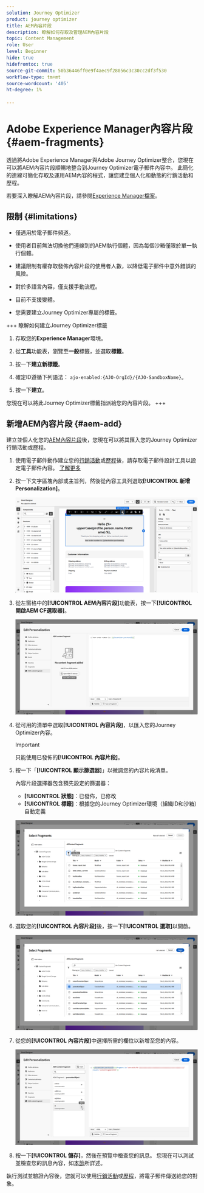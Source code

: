 ```yaml
---
solution: Journey Optimizer
product: journey optimizer
title: AEM內容片段
description: 瞭解如何存取及管理AEM內容片段
topic: Content Management
role: User
level: Beginner
hide: true
hidefromtoc: true
source-git-commit: 50b36446ff0e9f4aec9f28056c3c30cc2df3f530
workflow-type: tm+mt
source-wordcount: '405'
ht-degree: 1%

---
```


# Adobe Experience Manager內容片段 {#aem-fragments}

透過將Adobe Experience Manager與Adobe Journey Optimizer整合，您現在可以將AEM內容片段順暢地整合到Journey Optimizer電子郵件內容中。 此簡化的連線可簡化存取及運用AEM內容的程式，讓您建立個人化和動態的行銷活動和歷程。

若要深入瞭解AEM內容片段，請參閱[Experience Manager檔案](https://experienceleague.adobe.com/en/docs/experience-manager-cloud-service/content/sites/authoring/fragments/content-fragments)。

## 限制 {#limitations}

* 僅適用於電子郵件頻道。

* 使用者目前無法切換他們連線到的AEM執行個體，因為每個沙箱僅限於單一執行個體。

* 建議限制有權存取發佈內容片段的使用者人數，以降低電子郵件中意外錯誤的風險。

* 對於多語言內容，僅支援手動流程。

* 目前不支援變體。

* 您需要建立Journey Optimizer專屬的標籤。

+++ 瞭解如何建立Journey Optimizer標籤

   1. 存取您的&#x200B;**Experience Manager**&#x200B;環境。

   1. 從&#x200B;**工具**&#x200B;功能表，瀏覽至&#x200B;**一般**&#x200B;標籤，並選取&#x200B;**標籤**。

   1. 按一下&#x200B;**建立新標籤**。

   1. 確定ID遵循下列語法： `ajo-enabled:{AJO-OrgId}/{AJO-SandboxName}`。

   1. 按一下&#x200B;**建立**。

  您現在可以將此Journey Optimizer標籤指派給您的內容片段。
+++

## 新增AEM內容片段 {#aem-add}

建立並個人化您的[AEM內容片段](https://experienceleague.adobe.com/en/docs/experience-manager-cloud-service/content/sites/authoring/fragments/content-fragments)後，您現在可以將其匯入您的Journey Optimizer行銷活動或歷程。

1. 使用電子郵件動作建立您的[行銷活動](../email/create-email.md)或[歷程](../email/create-email.md)後，請存取電子郵件設計工具以設定電子郵件內容。 [了解更多](../email/get-started-email-design.md)

1. 按一下文字區塊內部或主旨列，然後從內容工具列選取&#x200B;**[!UICONTROL 新增Personalization]**。

   ![](assets/aem_campaign_2.png)

1. 從左窗格中的&#x200B;**[!UICONTROL AEM內容片段]**&#x200B;功能表，按一下&#x200B;**[!UICONTROL 開啟AEM CF選取器]**。

   ![](assets/aem_campaign_3.png)

1. 從可用的清單中選取&#x200B;**[!UICONTROL 內容片段]**，以匯入您的Journey Optimizer內容。

   >[!IMPORTANT]
   >
   >只能使用已發佈的&#x200B;**[!UICONTROL 內容片段]**。

1. 按一下「**[!UICONTROL 顯示篩選器]**」以微調您的內容片段清單。

   內容片段選擇器包含預先設定的篩選器：

   * **[!UICONTROL 狀態]**：已發佈，已修改
   * **[!UICONTROL 標籤]**：根據您的Journey Optimizer環境（組織ID和沙箱）自動定義

   ![](assets/aem_campaign_4.png)

1. 選取您的&#x200B;**[!UICONTROL 內容片段]**&#x200B;後，按一下&#x200B;**[!UICONTROL 選取]**&#x200B;以開啟。

   ![](assets/aem_campaign_5.png)

1. 從您的&#x200B;**[!UICONTROL 內容片段]**&#x200B;中選擇所需的欄位以新增至您的內容。

   ![](assets/aem_campaign_6.png)

1. 按一下&#x200B;**[!UICONTROL 儲存]**，然後在預覽中檢查您的訊息。 您現在可以測試並檢查您的訊息內容，如[本節](preview.md)所詳述。

執行測試並驗證內容後，您就可以使用[行銷活動](../campaigns/review-activate-campaign.md)或[歷程](../building-journeys/publishing-the-journey.md)，將電子郵件傳送給您的對象。

